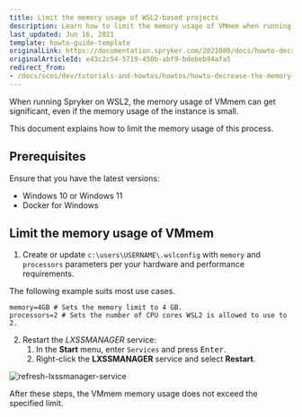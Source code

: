 ```yaml
---
title: Limit the memory usage of WSL2-based projects
description: Learn how to limit the memory usage of VMmem when running Spryker with Docker on WSL2.
last_updated: Jun 16, 2021
template: howto-guide-template
originalLink: https://documentation.spryker.com/2021080/docs/howto-decrease-the-memory-usage-of-spryker-with-docker-on-wsl2
originalArticleId: e43c2c54-5719-450b-abf9-bdebeb94afa5
redirect_from:
- /docs/scos/dev/tutorials-and-howtos/howtos/howto-decrease-the-memory-usage-of-spryker-with-docker-on-wsl2.html
---
```


When running Spryker on WSL2, the memory usage of VMmem can get significant, even if the memory usage of the instance is small.

This document explains how to limit the memory usage of this process.

## Prerequisites

Ensure that you have the latest versions:
* Windows 10 or Windows 11
* Docker for Windows

## Limit the memory usage of VMmem

1. Create or update `c:\users\USERNAME\.wslconfig` with `memory` and `processors` parameters per your hardware and performance requirements.

The following example suits most use cases.

```text
memory=4GB # Sets the memory limit to 4 GB.
processors=2 # Sets the number of CPU cores WSL2 is allowed to use to 2.
```

2. Restart the *LXSSMANAGER* service:
    1. In the **Start** menu, enter `Services` and press <kbd>Enter</kbd>.
    2. Right-click the **LXSSMANAGER** service and select **Restart**.


![refresh-lxssmanager-service](https://spryker.s3.eu-central-1.amazonaws.com/docs/Tutorials/HowTos/HowTo+-+decrease+the+memory+usage+of+Spryker+with+Docker+on+WSL2/refresh-lxssmanager-service.png)

After these steps, the VMmem memory usage does not exceed the specified limit.
